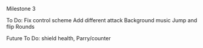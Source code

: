 Milestone 3

To Do:
Fix control scheme
Add different attack
Background music
Jump and flip
Rounds

Future To Do:
shield health,
Parry/counter
